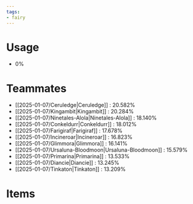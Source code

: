 ```yaml
---
tags:
- fairy
---
```

# Usage
- 0%
# Teammates
- [[2025-01-07/Ceruledge|Ceruledge]] : 20.582%
- [[2025-01-07/Kingambit|Kingambit]] : 20.284%
- [[2025-01-07/Ninetales-Alola|Ninetales-Alola]] : 18.140%
- [[2025-01-07/Conkeldurr|Conkeldurr]] : 18.012%
- [[2025-01-07/Farigiraf|Farigiraf]] : 17.678%
- [[2025-01-07/Incineroar|Incineroar]] : 16.823%
- [[2025-01-07/Glimmora|Glimmora]] : 16.141%
- [[2025-01-07/Ursaluna-Bloodmoon|Ursaluna-Bloodmoon]] : 15.579%
- [[2025-01-07/Primarina|Primarina]] : 13.533%
- [[2025-01-07/Diancie|Diancie]] : 13.245%
- [[2025-01-07/Tinkaton|Tinkaton]] : 13.209%
# Items